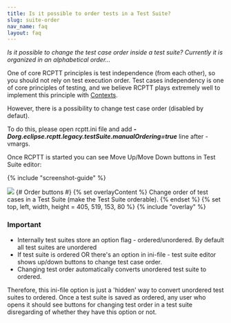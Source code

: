 ```yaml
---
title: Is it possible to order tests in a Test Suite?
slug: suite-order
nav_name: faq
layout: faq
---
```




<div class="panel panel-default">
  <div class="panel-body">
    <i>Is it possible to change the test case order inside a test suite? Currently it is organized in an alphabetical order...</i>
  </div>
</div>

One of core RCPTT principles is test independence (from each other), so you should not rely on test execution order. 
Test cases independency is one of core principles of testing, and we believe RCPTT plays extremely well to implement 
this principle with <a href="{{site.url}}/documentation/userguide/contexts/">Contexts</a>. 

However, there is a possibility to change test case order (disabled by defaut).

To do this, please open rcptt.ini file and add <b><i>-Dorg.eclipse.rcptt.legacy.testSuite.manualOrdering=true</i></b> line after -vmargs.

Once RCPTT is started you can see Move Up/Move Down buttons in Test Suite editor:

{% include "screenshot-guide" %}
<div class="screenshot">
  <img src="{{site.url}}/shared/img/screenshot-test-suite-editor.png"></img>
  {# Order buttons #}
  {% set overlayContent %}
  Change order of test cases in a Test Suite (make the Test Suite orderable). 
  {% endset %}
  {% set top, left, width, height = 405, 519, 153, 80 %}
  {% include "overlay" %}

</div>

<div class="panel panel-warning">
<div class="panel-heading">
    <h3 class="panel-title">Important</h3>
  </div>
  <div class="panel-body">
  <ul>
<li>Internally test suites store an option flag - ordered/unordered. By default all test suites are unordered</li>
<li>If test suite is ordered OR there's an option in ini-file - test suite editor shows up/down buttons to change test case order.</li>
<li>Changing test order automatically converts unordered test suite to ordered.</li>
</ul>
Therefore, this ini-file option is just a 'hidden' way to convert unordered test suites to ordered. Once a test suite is saved as ordered, any user who opens it should see buttons for changing test order in a test suite disregarding of whether they have this option or not.
  </div>
</div>


